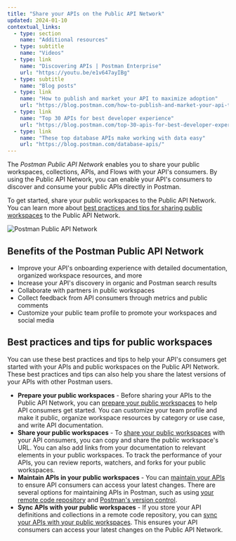 ```yaml
---
title: "Share your APIs on the Public API Network"
updated: 2024-01-10
contextual_links:
  - type: section
    name: "Additional resources"
  - type: subtitle
    name: "Videos"
  - type: link
    name: "Discovering APIs | Postman Enterprise"
    url: "https://youtu.be/e1v647ayIBg"
  - type: subtitle
    name: "Blog posts"
  - type: link
    name: "How to publish and market your API to maximize adoption"
    url: "https://blog.postman.com/how-to-publish-and-market-your-api-to-maximize-adoption/"
  - type: link
    name: "Top 30 APIs for best developer experience"
    url: "https://blog.postman.com/top-30-apis-for-best-developer-experience/"
  - type: link
    name: "These top database APIs make working with data easy"
    url: "https://blog.postman.com/database-apis/"
---
```


The *Postman Public API Network* enables you to share your public workspaces, collections, APIs, and Flows with your API's consumers. By using the Public API Network, you can enable your API's consumers to discover and consume your public APIs directly in Postman.

To get started, share your public workspaces to the Public API Network. You can learn more about [best practices and tips for sharing public workspaces](#best-practices-and-tips-for-public-workspaces) to the Public API Network.

<img alt="Postman Public API Network" src="https://assets.postman.com/postman-docs/v10/public-api-network-v10-1.jpg" />

## Benefits of the Postman Public API Network

* Improve your API's onboarding experience with detailed documentation, organized workspace resources, and more
* Increase your API's discovery in organic and Postman search results
* Collaborate with partners in public workspaces
* Collect feedback from API consumers through metrics and public comments
* Customize your public team profile to promote your workspaces and social media

## Best practices and tips for public workspaces

You can use these best practices and tips to help your API's consumers get started with your APIs and public workspaces on the Public API Network. These best practices and tips can also help you share the latest versions of your APIs with other Postman users.

* **Prepare your public workspaces** - Before sharing your APIs to the Public API Network, you can [prepare your public workspaces](/docs/collaborating-in-postman/public-api-network/organizing-your-workspace/) to help API consumers get started. You can customize your team profile and make it public, organize workspace resources by category or use case, and write API documentation.
* **Share your public workspaces** - To [share your public workspaces](/docs/collaborating-in-postman/public-api-network/sharing-your-workspace/) with your API consumers, you can copy and share the public workspace's URL. You can also add links from your documentation to relevant elements in your public workspaces. To track the performance of your APIs, you can review reports, watchers, and forks for your public workspaces.
* **Maintain APIs in your public workspaces** - You can [maintain your APIs](/docs/collaborating-in-postman/public-api-network/maintain-api-in-workspace/) to ensure API consumers can access your latest changes. There are several options for maintaining APIs in Postman, such as using [your remote code repository](/docs/collaborating-in-postman/public-api-network/maintain-api-in-workspace/#code-repository) and [Postman's version control](/docs/collaborating-in-postman/public-api-network/maintain-api-in-workspace/#postmans-version-control).
* **Sync APIs with your public workspaces** - If you store your API definitions and collections in a remote code repository, you can [sync your APIs with your public workspaces](/docs/collaborating-in-postman/public-api-network/sync-api-with-workspace/). This ensures your API consumers can access your latest changes on the Public API Network.
